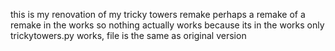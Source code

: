 this is my renovation of my tricky towers remake
perhaps a remake of a remake
in the works so nothing actually works because its in the works
only trickytowers.py works, file is the same as original version

